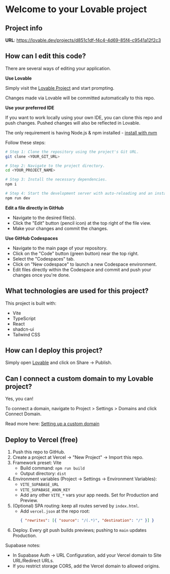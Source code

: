 # Welcome to your Lovable project

## Project info

**URL**: https://lovable.dev/projects/d851c1df-f4c4-4d69-85f4-c9541a12f2c3

## How can I edit this code?

There are several ways of editing your application.

**Use Lovable**

Simply visit the [Lovable Project](https://lovable.dev/projects/d851c1df-f4c4-4d69-85f4-c9541a12f2c3) and start prompting.

Changes made via Lovable will be committed automatically to this repo.

**Use your preferred IDE**

If you want to work locally using your own IDE, you can clone this repo and push changes. Pushed changes will also be reflected in Lovable.

The only requirement is having Node.js & npm installed - [install with nvm](https://github.com/nvm-sh/nvm#installing-and-updating)

Follow these steps:

```sh
# Step 1: Clone the repository using the project's Git URL.
git clone <YOUR_GIT_URL>

# Step 2: Navigate to the project directory.
cd <YOUR_PROJECT_NAME>

# Step 3: Install the necessary dependencies.
npm i

# Step 4: Start the development server with auto-reloading and an instant preview.
npm run dev
```

**Edit a file directly in GitHub**

- Navigate to the desired file(s).
- Click the "Edit" button (pencil icon) at the top right of the file view.
- Make your changes and commit the changes.

**Use GitHub Codespaces**

- Navigate to the main page of your repository.
- Click on the "Code" button (green button) near the top right.
- Select the "Codespaces" tab.
- Click on "New codespace" to launch a new Codespace environment.
- Edit files directly within the Codespace and commit and push your changes once you're done.

## What technologies are used for this project?

This project is built with:

- Vite
- TypeScript
- React
- shadcn-ui
- Tailwind CSS

## How can I deploy this project?

Simply open [Lovable](https://lovable.dev/projects/d851c1df-f4c4-4d69-85f4-c9541a12f2c3) and click on Share -> Publish.

## Can I connect a custom domain to my Lovable project?

Yes, you can!

To connect a domain, navigate to Project > Settings > Domains and click Connect Domain.

Read more here: [Setting up a custom domain](https://docs.lovable.dev/tips-tricks/custom-domain#step-by-step-guide)

## Deploy to Vercel (free)

1. Push this repo to GitHub.
2. Create a project at Vercel → "New Project" → Import this repo.
3. Framework preset: Vite
   - Build command: `npm run build`
   - Output directory: `dist`
4. Environment variables (Project → Settings → Environment Variables):
   - `VITE_SUPABASE_URL`
   - `VITE_SUPABASE_ANON_KEY`
   - Add any other `VITE_*` vars your app needs. Set for Production and Preview.
5. (Optional) SPA routing: keep all routes served by `index.html`.
   - Add `vercel.json` at the repo root:
     ```json
     { "rewrites": [{ "source": "/(.*)", "destination": "/" }] }
     ```
6. Deploy. Every git push builds previews; pushing to `main` updates Production.

Supabase notes:
- In Supabase Auth → URL Configuration, add your Vercel domain to Site URL/Redirect URLs.
- If you restrict storage CORS, add the Vercel domain to allowed origins.
